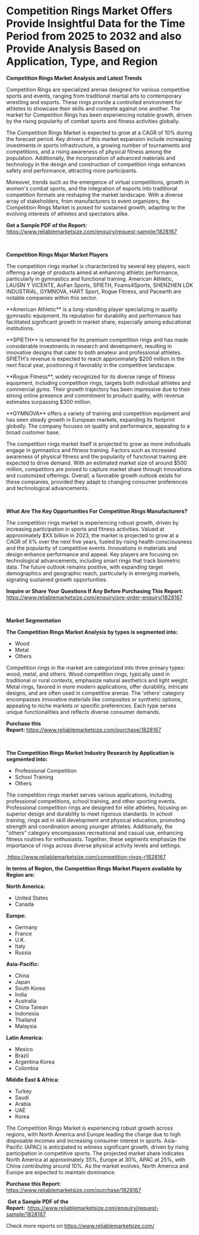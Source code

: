 <p><h1>Competition Rings Market Offers Provide Insightful Data for the Time Period from 2025 to 2032 and also Provide Analysis Based on Application, Type, and Region</h1></p><p><strong>Competition Rings Market Analysis and Latest Trends</strong></p>
<p><p>Competition Rings are specialized arenas designed for various competitive sports and events, ranging from traditional martial arts to contemporary wrestling and esports. These rings provide a controlled environment for athletes to showcase their skills and compete against one another. The market for Competition Rings has been experiencing notable growth, driven by the rising popularity of combat sports and fitness activities globally.</p><p>The Competition Rings Market is expected to grow at a CAGR of 10% during the forecast period. Key drivers of this market expansion include increasing investments in sports infrastructure, a growing number of tournaments and competitions, and a rising awareness of physical fitness among the population. Additionally, the incorporation of advanced materials and technology in the design and construction of competition rings enhances safety and performance, attracting more participants.</p><p>Moreover, trends such as the emergence of virtual competitions, growth in women's combat sports, and the integration of esports into traditional competition formats are reshaping the market landscape. With a diverse array of stakeholders, from manufacturers to event organizers, the Competition Rings Market is poised for sustained growth, adapting to the evolving interests of athletes and spectators alike.</p></p>
<p><strong>Get a Sample PDF of the Report:&nbsp;</strong> <a href="https://www.reliablemarketsize.com/enquiry/request-sample/1828167?utm_campaign=1886&utm_medium=2&utm_source=Github&utm_content=ia&utm_term=19022025&utm_id=competition-rings">https://www.reliablemarketsize.com/enquiry/request-sample/1828167</a></p>
<p>&nbsp;</p>
<p><strong>Competition Rings Major Market Players</strong></p>
<p><p>The competition rings market is characterized by several key players, each offering a range of products aimed at enhancing athletic performance, particularly in gymnastics and functional training. American Athletic, LAUSÍN Y VICENTE, AoFan Sports, SPIETH, Foams4Sports, SHENZHEN LDK INDUSTRIAL, GYMNOVA, HART Sport, Rogue Fitness, and Pacearth are notable companies within this sector.</p><p>**American Athletic** is a long-standing player specializing in quality gymnastic equipment. Its reputation for durability and performance has facilitated significant growth in market share, especially among educational institutions.</p><p>**SPIETH** is renowned for its premium competition rings and has made considerable investments in research and development, resulting in innovative designs that cater to both amateur and professional athletes. SPIETH's revenue is expected to reach approximately $200 million in the next fiscal year, positioning it favorably in the competitive landscape.</p><p>**Rogue Fitness**, widely recognized for its diverse range of fitness equipment, including competition rings, targets both individual athletes and commercial gyms. Their growth trajectory has been impressive due to their strong online presence and commitment to product quality, with revenue estimates surpassing $300 million.</p><p>**GYMNOVA** offers a variety of training and competition equipment and has seen steady growth in European markets, expanding its footprint globally. The company focuses on quality and performance, appealing to a broad customer base.</p><p>The competition rings market itself is projected to grow as more individuals engage in gymnastics and fitness training. Factors such as increased awareness of physical fitness and the popularity of functional training are expected to drive demand. With an estimated market size of around $500 million, competitors are poised to capture market share through innovations and customized offerings. Overall, a favorable growth outlook exists for these companies, provided they adapt to changing consumer preferences and technological advancements.</p></p>
<p>&nbsp;</p>
<p><strong>What Are The Key Opportunities For Competition Rings Manufacturers?</strong></p>
<p><p>The competition rings market is experiencing robust growth, driven by increasing participation in sports and fitness activities. Valued at approximately $XX billion in 2023, the market is projected to grow at a CAGR of X% over the next five years, fueled by rising health consciousness and the popularity of competitive events. Innovations in materials and design enhance performance and appeal. Key players are focusing on technological advancements, including smart rings that track biometric data. The future outlook remains positive, with expanding target demographics and geographic reach, particularly in emerging markets, signaling sustained growth opportunities.</p></p>
<p><strong>Inquire or Share Your Questions If Any Before Purchasing This Report:</strong> <a href="https://www.reliablemarketsize.com/enquiry/pre-order-enquiry/1828167?utm_campaign=1886&utm_medium=2&utm_source=Github&utm_content=ia&utm_term=19022025&utm_id=competition-rings">https://www.reliablemarketsize.com/enquiry/pre-order-enquiry/1828167</a></p>
<p>&nbsp;</p>
<p><strong>Market Segmentation</strong></p>
<p><strong>The Competition Rings Market Analysis by types is segmented into:</strong></p>
<p><ul><li>Wood</li><li>Metal</li><li>Others</li></ul></p>
<p><p>Competition rings in the market are categorized into three primary types: wood, metal, and others. Wood competition rings, typically used in traditional or rural contexts, emphasize natural aesthetics and light weight. Metal rings, favored in more modern applications, offer durability, intricate designs, and are often used in competitive arenas. The 'others' category encompasses innovative materials like composites or synthetic options, appealing to niche markets or specific preferences. Each type serves unique functionalities and reflects diverse consumer demands.</p></p>
<p><strong>Purchase this Report:&nbsp;</strong><a href="https://www.reliablemarketsize.com/purchase/1828167?utm_campaign=1886&utm_medium=2&utm_source=Github&utm_content=ia&utm_term=19022025&utm_id=competition-rings">https://www.reliablemarketsize.com/purchase/1828167</a></p>
<p>&nbsp;</p>
<p><strong>The Competition Rings Market Industry Research by Application is segmented into:</strong></p>
<p><ul><li>Professional Competition</li><li>School Training</li><li>Others</li></ul></p>
<p><p>The competition rings market serves various applications, including professional competitions, school training, and other sporting events. Professional competition rings are designed for elite athletes, focusing on superior design and durability to meet rigorous standards. In school training, rings aid in skill development and physical education, promoting strength and coordination among younger athletes. Additionally, the "others" category encompasses recreational and casual use, enhancing fitness routines for enthusiasts. Together, these segments emphasize the importance of rings across diverse physical activity levels and settings.</p></p>
<p><a href="https://www.reliablemarketsize.com/competition-rings-r1828167?utm_campaign=1886&utm_medium=2&utm_source=Github&utm_content=ia&utm_term=19022025&utm_id=competition-rings">&nbsp;https://www.reliablemarketsize.com/competition-rings-r1828167</a></p>
<p><strong>In terms of Region, the Competition Rings Market Players available by Region are:</strong></p>
<p>
    <p> <strong> North America: </strong>
        <ul>
            <li>United States</li>
            <li>Canada</li>
        </ul>
        </p> 
    <p> <strong> Europe: </strong>
        <ul>
            <li>Germany</li>
            <li>France</li>
            <li>U.K.</li>
            <li>Italy</li>
            <li>Russia</li>
        </ul>
        </p> 
    <p> <strong> Asia-Pacific: </strong>
        <ul>
            <li>China</li>
            <li>Japan</li>
            <li>South Korea</li>
            <li>India</li>
            <li>Australia</li>
            <li>China Taiwan</li>
            <li>Indonesia</li>
            <li>Thailand</li>
            <li>Malaysia</li>
        </ul>
        </p> 
    <p> <strong> Latin America: </strong>
        <ul>
            <li>Mexico</li>
            <li>Brazil</li>
            <li>Argentina Korea</li>
            <li>Colombia</li>
        </ul>
        </p> 
    <p> <strong> Middle East & Africa: </strong>
        <ul>
            <li>Turkey</li>
            <li>Saudi</li>
            <li>Arabia</li>
            <li>UAE</li>
            <li>Korea</li>
        </ul>
    </p>
    </p>
<p><p>The Competition Rings Market is experiencing robust growth across regions, with North America and Europe leading the charge due to high disposable incomes and increasing consumer interest in sports. Asia-Pacific (APAC) is anticipated to witness significant growth, driven by rising participation in competitive sports. The projected market share indicates North America at approximately 35%, Europe at 30%, APAC at 25%, with China contributing around 10%. As the market evolves, North America and Europe are expected to maintain dominance.</p></p>
<p><strong>Purchase this Report: </strong><a href="https://www.reliablemarketsize.com/purchase/1828167?utm_campaign=1886&utm_medium=2&utm_source=Github&utm_content=ia&utm_term=19022025&utm_id=competition-rings">https://www.reliablemarketsize.com/purchase/1828167</a></p>
<p>&nbsp;<strong>Get a Sample PDF of the Report:&nbsp;&nbsp;</strong><a href="https://www.reliablemarketsize.com/enquiry/request-sample/1828167?utm_campaign=1886&utm_medium=2&utm_source=Github&utm_content=ia&utm_term=19022025&utm_id=competition-rings">https://www.reliablemarketsize.com/enquiry/request-sample/1828167</a></p>
<p><strong></strong></p>
<p>Check more reports on <a href="https://www.reliablemarketsize.com/?utm_campaign=1886&utm_medium=2&utm_source=Github&utm_content=ia&utm_term=19022025&utm_id=competition-rings">https://www.reliablemarketsize.com/</a></p>